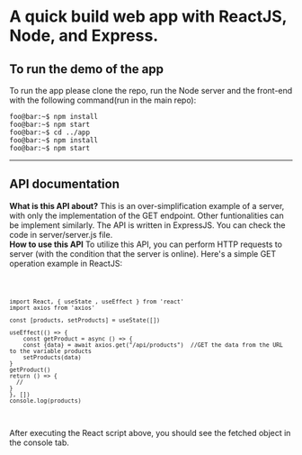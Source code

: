 # A quick build web app with ReactJS, Node, and Express.
## To run the demo of the app
To run the app please clone the repo, run the Node server and the front-end with the following command(run in the main repo):
```console
foo@bar:~$ npm install
foo@bar:~$ npm start
foo@bar:~$ cd ../app
foo@bar:~$ npm install
foo@bar:~$ npm start
```

__________________________________________________________
## API documentation
<strong>What is this API about?</strong> This is an over-simplification example of a server, with only the implementation of the GET endpoint. Other funtionalities can be implement similarly. The API is written in ExpressJS. You can check the code in server/server.js file. <br>
<strong>How to use this API</strong> To utilize this API, you can perform HTTP requests to server (with the condition that the server is online). Here's a simple GET operation example in ReactJS:<br>


<code>
	
  	import React, { useState , useEffect } from 'react'
  	import axios from 'axios'

	const [products, setProducts] = useState([])

	useEffect(() => {
		const getProduct = async () => {
		const {data} = await axios.get("/api/products")	 //GET the data from the URL to the variable products
		setProducts(data)
	}
	getProduct()
	return () => {
	  //
	}
	}, [])
	console.log(products)
	
</code>

<br>
After executing the React script above, you should see the fetched object in the console tab.
